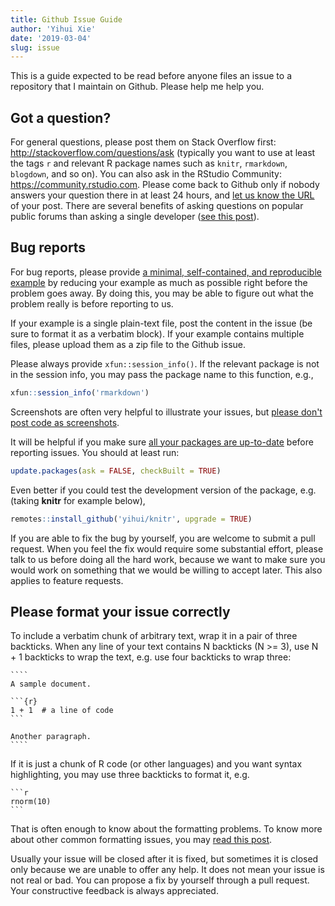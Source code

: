 ```yaml
---
title: Github Issue Guide
author: 'Yihui Xie'
date: '2019-03-04'
slug: issue
---
```


This is a guide expected to be read before anyone files an issue to a repository that I maintain on Github. Please help me help you.

## Got a question?

For general questions, please post them on Stack Overflow first: http://stackoverflow.com/questions/ask (typically you want to use at least the tags `r` and relevant R package names such as `knitr`, `rmarkdown`, `blogdown`, and so on). You can also ask in the RStudio Community: https://community.rstudio.com. Please come back to Github only if nobody answers your question there in at least 24 hours, and [let us know the URL](/en/2017/10/cross-posting/) of your post. There are several benefits of asking questions on popular public forums than asking a single developer ([see this post](/en/2017/08/so-gh-email/)).

## Bug reports

For bug reports, please provide [a minimal, self-contained, and reproducible example](/en/2017/09/the-minimal-reprex-paradox/) by reducing your example as much as possible right before the problem goes away. By doing this, you may be able to figure out what the problem really is before reporting to us.

If your example is a single plain-text file, post the content in the issue (be sure to format it as a verbatim block). If your example contains multiple files, please upload them as a zip file to the Github issue.

Please always provide `xfun::session_info()`. If the relevant package is not in the session info, you may pass the package name to this function, e.g.,

```r
xfun::session_info('rmarkdown')
```

Screenshots are often very helpful to illustrate your issues, but [please don't post code as screenshots](/en/2018/01/screenshots-vs-text/).

It will be helpful if you make sure [all your packages are up-to-date](/en/2017/05/when-in-doubt-upgrade/) before reporting issues. You should at least run:

```r
update.packages(ask = FALSE, checkBuilt = TRUE)
```

Even better if you could test the development version of the package, e.g. (taking **knitr** for example below),

```r
remotes::install_github('yihui/knitr', upgrade = TRUE)
```

If you are able to fix the bug by yourself, you are welcome to submit a pull request. When you feel the fix would require some substantial effort, please talk to us before doing all the hard work, because we want to make sure you would work on something that we would be willing to accept later. This also applies to feature requests.

## Please format your issue correctly

To include a verbatim chunk of arbitrary text, wrap it in a pair of three backticks. When any line of your text contains N backticks (N >= 3), use N + 1 backticks to wrap the text, e.g. use four backticks to wrap three:

`````
````
A sample document.

```{r}
1 + 1  # a line of code
```

Another paragraph.
````
`````

If it is just a chunk of R code (or other languages) and you want syntax highlighting, you may use three backticks to format it, e.g.

````
```r
rnorm(10)
```
````

That is often enough to know about the formatting problems. To know more about other common formatting issues, you may [read this post](/en/2018/05/github-issue-format/).

Usually your issue will be closed after it is fixed, but sometimes it is closed only because we are unable to offer any help. It does not mean your issue is not real or bad. You can propose a fix by yourself through a pull request. Your constructive feedback is always appreciated.
